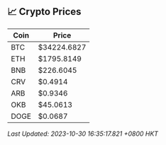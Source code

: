 ## 📈 Crypto Prices

| Coin | Price |
| ---- | ----- |
| BTC | $34224.6827 |
| ETH | $1795.8149 |
| BNB | $226.6045 |
| CRV | $0.4914 |
| ARB | $0.9346 |
| OKB | $45.0613 |
| DOGE | $0.0687 |

_Last Updated: 2023-10-30 16:35:17.821 +0800 HKT_